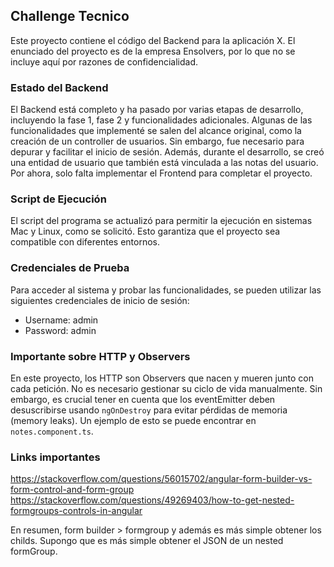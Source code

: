 
## Challenge Tecnico

Este proyecto contiene el código del Backend para la aplicación X. El enunciado del proyecto es de la empresa Ensolvers, por lo que no se incluye aquí por razones de confidencialidad.

### Estado del Backend

El Backend está completo y ha pasado por varias etapas de desarrollo, incluyendo la fase 1, fase 2 y funcionalidades adicionales. Algunas de las funcionalidades que implementé se salen del alcance original, como la creación de un controller de usuarios. Sin embargo, fue necesario para depurar y facilitar el inicio de sesión. Además, durante el desarrollo, se creó una entidad de usuario que también está vinculada a las notas del usuario. Por ahora, solo falta implementar el Frontend para completar el proyecto.

### Script de Ejecución

El script del programa se actualizó para permitir la ejecución en sistemas Mac y Linux, como se solicitó. Esto garantiza que el proyecto sea compatible con diferentes entornos.

### Credenciales de Prueba

Para acceder al sistema y probar las funcionalidades, se pueden utilizar las siguientes credenciales de inicio de sesión:

- Username: admin
- Password: admin

### Importante sobre HTTP y Observers

En este proyecto, los HTTP son Observers que nacen y mueren junto con cada petición. No es necesario gestionar su ciclo de vida manualmente. Sin embargo, es crucial tener en cuenta que los eventEmitter deben desuscribirse usando `ngOnDestroy` para evitar pérdidas de memoria (memory leaks). Un ejemplo de esto se puede encontrar en `notes.component.ts`.

### Links importantes

https://stackoverflow.com/questions/56015702/angular-form-builder-vs-form-control-and-form-group
https://stackoverflow.com/questions/49269403/how-to-get-nested-formgroups-controls-in-angular

En resumen, form builder > formgroup y además es más simple obtener los childs. Supongo que es más simple obtener el JSON de un nested formGroup. 



